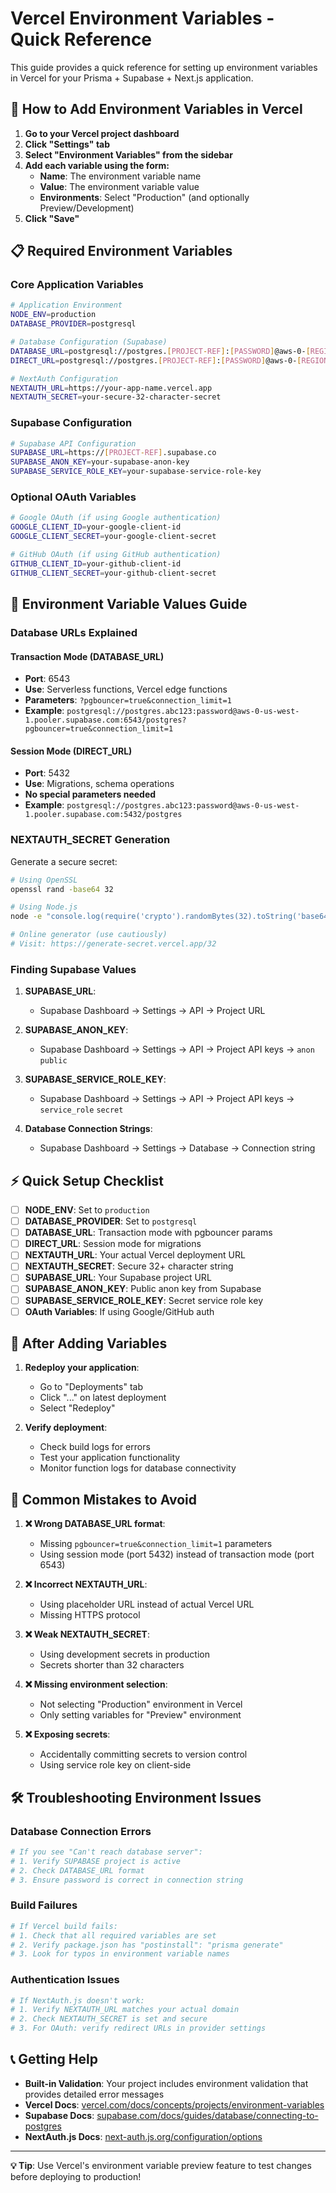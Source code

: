 # Vercel Environment Variables - Quick Reference

This guide provides a quick reference for setting up environment variables in Vercel for your Prisma + Supabase + Next.js application.

## 🚀 How to Add Environment Variables in Vercel

1. **Go to your Vercel project dashboard**
2. **Click "Settings" tab**
3. **Select "Environment Variables" from the sidebar**
4. **Add each variable using the form:**
   - **Name**: The environment variable name
   - **Value**: The environment variable value
   - **Environments**: Select "Production" (and optionally Preview/Development)
5. **Click "Save"**

## 📋 Required Environment Variables

### Core Application Variables

```bash
# Application Environment
NODE_ENV=production
DATABASE_PROVIDER=postgresql

# Database Configuration (Supabase)
DATABASE_URL=postgresql://postgres.[PROJECT-REF]:[PASSWORD]@aws-0-[REGION].pooler.supabase.com:6543/postgres?pgbouncer=true&connection_limit=1
DIRECT_URL=postgresql://postgres.[PROJECT-REF]:[PASSWORD]@aws-0-[REGION].pooler.supabase.com:5432/postgres

# NextAuth Configuration
NEXTAUTH_URL=https://your-app-name.vercel.app
NEXTAUTH_SECRET=your-secure-32-character-secret
```

### Supabase Configuration

```bash
# Supabase API Configuration
SUPABASE_URL=https://[PROJECT-REF].supabase.co
SUPABASE_ANON_KEY=your-supabase-anon-key
SUPABASE_SERVICE_ROLE_KEY=your-supabase-service-role-key
```

### Optional OAuth Variables

```bash
# Google OAuth (if using Google authentication)
GOOGLE_CLIENT_ID=your-google-client-id
GOOGLE_CLIENT_SECRET=your-google-client-secret

# GitHub OAuth (if using GitHub authentication)
GITHUB_CLIENT_ID=your-github-client-id
GITHUB_CLIENT_SECRET=your-github-client-secret
```

## 🔧 Environment Variable Values Guide

### Database URLs Explained

#### Transaction Mode (DATABASE_URL)
- **Port**: 6543
- **Use**: Serverless functions, Vercel edge functions
- **Parameters**: `?pgbouncer=true&connection_limit=1`
- **Example**: `postgresql://postgres.abc123:password@aws-0-us-west-1.pooler.supabase.com:6543/postgres?pgbouncer=true&connection_limit=1`

#### Session Mode (DIRECT_URL)
- **Port**: 5432
- **Use**: Migrations, schema operations
- **No special parameters needed**
- **Example**: `postgresql://postgres.abc123:password@aws-0-us-west-1.pooler.supabase.com:5432/postgres`

### NEXTAUTH_SECRET Generation

Generate a secure secret:
```bash
# Using OpenSSL
openssl rand -base64 32

# Using Node.js
node -e "console.log(require('crypto').randomBytes(32).toString('base64'))"

# Online generator (use cautiously)
# Visit: https://generate-secret.vercel.app/32
```

### Finding Supabase Values

1. **SUPABASE_URL**:
   - Supabase Dashboard → Settings → API → Project URL

2. **SUPABASE_ANON_KEY**:
   - Supabase Dashboard → Settings → API → Project API keys → `anon` `public`

3. **SUPABASE_SERVICE_ROLE_KEY**:
   - Supabase Dashboard → Settings → API → Project API keys → `service_role` `secret`

4. **Database Connection Strings**:
   - Supabase Dashboard → Settings → Database → Connection string

## ⚡ Quick Setup Checklist

- [ ] **NODE_ENV**: Set to `production`
- [ ] **DATABASE_PROVIDER**: Set to `postgresql`
- [ ] **DATABASE_URL**: Transaction mode with pgbouncer params
- [ ] **DIRECT_URL**: Session mode for migrations
- [ ] **NEXTAUTH_URL**: Your actual Vercel deployment URL
- [ ] **NEXTAUTH_SECRET**: Secure 32+ character string
- [ ] **SUPABASE_URL**: Your Supabase project URL
- [ ] **SUPABASE_ANON_KEY**: Public anon key from Supabase
- [ ] **SUPABASE_SERVICE_ROLE_KEY**: Secret service role key
- [ ] **OAuth Variables**: If using Google/GitHub auth

## 🔄 After Adding Variables

1. **Redeploy your application**:
   - Go to "Deployments" tab
   - Click "..." on latest deployment
   - Select "Redeploy"

2. **Verify deployment**:
   - Check build logs for errors
   - Test your application functionality
   - Monitor function logs for database connectivity

## 🚨 Common Mistakes to Avoid

1. **❌ Wrong DATABASE_URL format**:
   - Missing `pgbouncer=true&connection_limit=1` parameters
   - Using session mode (port 5432) instead of transaction mode (port 6543)

2. **❌ Incorrect NEXTAUTH_URL**:
   - Using placeholder URL instead of actual Vercel URL
   - Missing HTTPS protocol

3. **❌ Weak NEXTAUTH_SECRET**:
   - Using development secrets in production
   - Secrets shorter than 32 characters

4. **❌ Missing environment selection**:
   - Not selecting "Production" environment in Vercel
   - Only setting variables for "Preview" environment

5. **❌ Exposing secrets**:
   - Accidentally committing secrets to version control
   - Using service role key on client-side

## 🛠️ Troubleshooting Environment Issues

### Database Connection Errors

```bash
# If you see "Can't reach database server":
# 1. Verify SUPABASE project is active
# 2. Check DATABASE_URL format
# 3. Ensure password is correct in connection string
```

### Build Failures

```bash
# If Vercel build fails:
# 1. Check that all required variables are set
# 2. Verify package.json has "postinstall": "prisma generate"
# 3. Look for typos in environment variable names
```

### Authentication Issues

```bash
# If NextAuth.js doesn't work:
# 1. Verify NEXTAUTH_URL matches your actual domain
# 2. Check NEXTAUTH_SECRET is set and secure
# 3. For OAuth: verify redirect URLs in provider settings
```

## 📞 Getting Help

- **Built-in Validation**: Your project includes environment validation that provides detailed error messages
- **Vercel Docs**: [vercel.com/docs/concepts/projects/environment-variables](https://vercel.com/docs/concepts/projects/environment-variables)
- **Supabase Docs**: [supabase.com/docs/guides/database/connecting-to-postgres](https://supabase.com/docs/guides/database/connecting-to-postgres)
- **NextAuth.js Docs**: [next-auth.js.org/configuration/options](https://next-auth.js.org/configuration/options)

---

**💡 Tip**: Use Vercel's environment variable preview feature to test changes before deploying to production! 